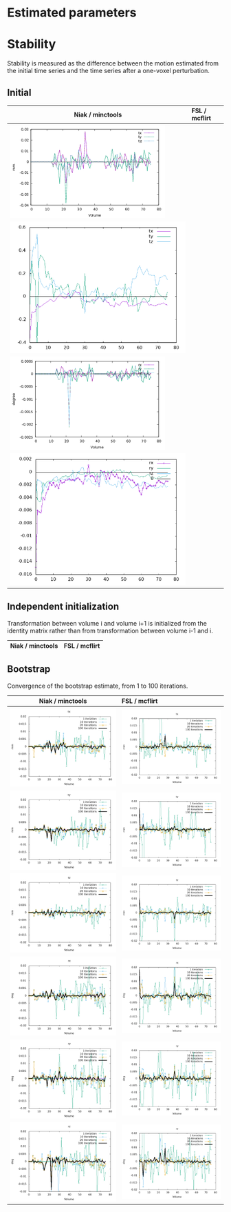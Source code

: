 

# Estimated parameters



# Stability

Stability is measured as the difference between the motion estimated from the initial time series and the time series after a one-voxel perturbation.

## Initial

| Niak / minctools | FSL / mcflirt |
-------------------|:--------------|
| ![alt text](https://github.com/glatard/one-voxel/raw/master/robust-motion/diff-0.png) |
| ![translation](https://github.com/glatard/one-voxel/raw/master/mcflirt/translation.png)|
| ![alt text](https://github.com/glatard/one-voxel/raw/master/robust-motion/diff-1.png) |
| ![rotation](https://github.com/glatard/one-voxel/raw/master/mcflirt/rotation.png) |

## Independent initialization

Transformation between volume i and volume i+1 is initialized from the identity matrix rather than from transformation between volume i-1 and i.

| Niak / minctools | FSL / mcflirt |
-------------------|:--------------|


## Bootstrap

Convergence of the bootstrap estimate, from 1 to 100 iterations.

| Niak / minctools | FSL / mcflirt |
-------------------|:--------------|
| ![translation_x](https://github.com/glatard/one-voxel/raw/master/robust-motion-bootstrap-blackbox/tx.png) | ![translation_x](https://github.com/glatard/one-voxel/raw/master/robust-motion-bootstrap-blackbox-mcflirt/tx.png) |
| ![translation_y](https://github.com/glatard/one-voxel/raw/master/robust-motion-bootstrap-blackbox/ty.png) | ![translation_y](https://github.com/glatard/one-voxel/raw/master/robust-motion-bootstrap-blackbox-mcflirt/ty.png) |
| ![translation_z](https://github.com/glatard/one-voxel/raw/master/robust-motion-bootstrap-blackbox/tz.png) | ![translation_z](https://github.com/glatard/one-voxel/raw/master/robust-motion-bootstrap-blackbox-mcflirt/tz.png) |
| ![rotation_x](https://github.com/glatard/one-voxel/raw/master/robust-motion-bootstrap-blackbox/rx.png) | ![rotation_x](https://github.com/glatard/one-voxel/raw/master/robust-motion-bootstrap-blackbox-mcflirt/rx.png) |
| ![rotation_y](https://github.com/glatard/one-voxel/raw/master/robust-motion-bootstrap-blackbox/ry.png) | ![rotation_y](https://github.com/glatard/one-voxel/raw/master/robust-motion-bootstrap-blackbox-mcflirt/ry.png) |
![rotation_z](https://github.com/glatard/one-voxel/raw/master/robust-motion-bootstrap-blackbox/rz.png) | ![rotation_z](https://github.com/glatard/one-voxel/raw/master/robust-motion-bootstrap-blackbox-mcflirt/rz.png) |
